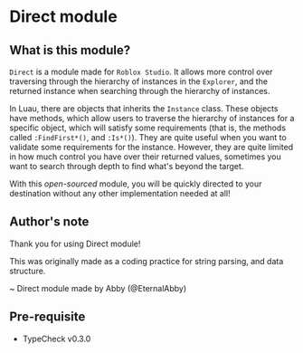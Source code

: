 # Direct module

## What is this module?

`Direct` is a module made for `Roblox Studio`. It allows more control over traversing through the hierarchy of instances in the `Explorer`, and the returned instance when searching through the hierarchy of instances.

In Luau, there are objects that inherits the `Instance` class. These objects have methods, which allow users to traverse the hierarchy of instances for a specific object, which will satisfy some requirements (that is, the methods called `:FindFirst*()`, and `:Is*()`). They are quite useful when you want to validate some requirements for the instance. However, they are quite limited in how much control you have over their returned values, sometimes you want to search through depth to find what's beyond the target.

With this *open-sourced* module, you will be quickly directed to your destination without any other implementation needed at all!

## Author's note

Thank you for using Direct module!

This was originally made as a coding practice for string parsing, and data structure.

~ Direct module made by Abby (@EternalAbby)

## Pre-requisite

- TypeCheck v0.3.0
